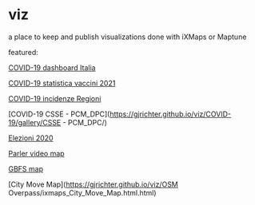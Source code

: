 # viz

a place to keep and publish visualizations done with iXMaps or Maptune

featured:

[COVID-19 dashboard Italia](https://gjrichter.github.io/viz/COVID-19/dashboard/COVID_dashboard_italy/index.html)

[COVID-19 statistica vaccini 2021](https://gjrichter.github.io/viz/COVID-19/gallery/Vaccini/)

[COVID-19 incidenze Regioni](https://gjrichter.github.io/viz/COVID-19/gallery/PCM_DCP_incidenze/)

[COVID-19 CSSE - PCM_DPC](https://gjrichter.github.io/viz/COVID-19/gallery/CSSE - PCM_DPC/)





[Elezioni 2020](https://gjrichter.github.io/viz/Elezioni)





[Parler video map](https://gjrichter.github.io/viz/Parler/gallery/)



[GBFS map](https://gjrichter.github.io/viz/GBFS/ixmaps_GBFS_Map.html)



[City Move Map](https://gjrichter.github.io/viz/OSM Overpass/ixmaps_City_Move_Map.html.html)
